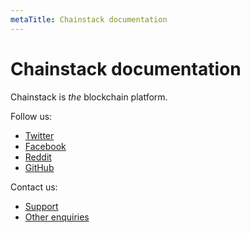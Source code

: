 ```yaml
---
metaTitle: Chainstack documentation
---
```


# Chainstack documentation

Chainstack is *the* blockchain platform.

Follow us:

* [Twitter](https://twitter.com/chainstackhq)
* [Facebook](https://www.facebook.com/chainstack/)
* [Reddit](https://www.reddit.com/r/chainstack/)
* [GitHub](https://github.com/chainstack)

Contact us:

* [Support](https://support.chainstack.com)
* [Other enquiries](https://chainstack.com/contact/)
